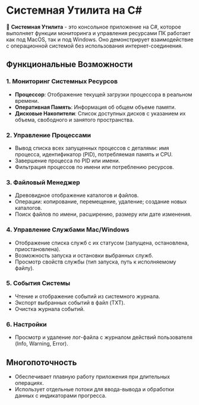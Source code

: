 # Системная Утилита на C#

🔧 **Системная Утилита** - это консольное приложение на C#, которое выполняет функции мониторинга и управления ресурсами ПК работает как под MacOS, так и под Windows. Оно демонстрирует взаимодействие с операционной системой без использования интернет-соединения.

## Функциональные Возможности

### 1. Мониторинг Системных Ресурсов
- **Процессор**: Отображение текущей загрузки процессора в реальном времени.
- **Оперативная Память**: Информация об общем объеме памяти.
- **Дисковые Накопители**: Список доступных дисков с указанием их объема, свободного и занятого пространства.

### 2. Управление Процессами
- Вывод списка всех запущенных процессов с деталями: имя процесса, идентификатор (PID), потребляемая память и CPU.
- Завершение процесса по PID или имени.
- Фильтрация процессов по имени или потреблению ресурсов.

### 3. Файловый Менеджер
- Древовидное отображение каталогов и файлов.
- Операции: копирование, перемещение, удаление; создание новых каталогов.
- Поиск файлов по имени, расширению, размеру или дате изменения.

### 4. Управление Службами Mac/Windows
- Отображение списка служб с их статусом (запущена, остановлена, приостановлена).
- Возможность запуска и остановки выбранных служб.
- Просмотр свойств службы (тип запуска, путь к исполняемому файлу).

### 5. События Системы
- Чтение и отображение событий из системного журнала.
- Экспорт выбранных событий в файл (TXT).
- Очистка журнала событий.

### 6. Настройки
- Просмотр и удаление лог-файла с журналом действий пользователя (Info, Warning, Error).

## Многопоточность
- Обеспечивает плавную работу приложения при длительных операциях.
- Использует отдельные потоки для ввода-вывода и обработки данных с индикаторами прогресса.

